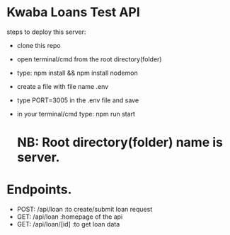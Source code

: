 # Kwaba Loans Test API

 steps to deploy this server:
  - clone this repo
  - open terminal/cmd from the root directory(folder)
  - type: npm install && npm install nodemon
  - create a file with file name .env
  - type PORT=3005 in the .env file and save
  - in your terminal/cmd type: npm run start

    # NB: Root directory(folder) name is server.

# Endpoints.

  - POST: /api/loan           :to create/submit loan request
  - GET: /api/loan            :homepage of the api
  - GET: /api/loan/[id]       :to get loan data 
